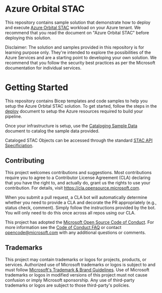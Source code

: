 # Azure Orbital STAC

This repository contains sample solution that demonstrate how to deploy and execute [Azure Orbital STAC](./) workload on your Azure tenant. We recommend that you read the document on "Azure Orbital STAC" before deploying this solution.

Disclaimer: The solution and samples provided in this repository is for learning purpose only. They're intended to explore the possibilities of the Azure Services and are a starting point to developing your own solution. We recommend that you follow the security best practices as per the Microsoft documentation for individual services.

# Getting Started

This repository contains Bicep templates and code samples to help you setup the Azure Orbital STAC solution. To get started, follow the steps in the [deploy](./deploy/README.md) document to setup the Azure resources required to build your pipeline.

Once your infrastructure is setup, use the [Cataloging Sample Data](./docs/cataloging-sample-data.md) document to catalog the sample data provided.

Cataloged STAC Objects can be accessed through the standard [STAC API Specificiation](https://github.com/radiantearth/stac-api-spec). 


## Contributing

This project welcomes contributions and suggestions.  Most contributions require you to agree to a
Contributor License Agreement (CLA) declaring that you have the right to, and actually do, grant us
the rights to use your contribution. For details, visit https://cla.opensource.microsoft.com.

When you submit a pull request, a CLA bot will automatically determine whether you need to provide
a CLA and decorate the PR appropriately (e.g., status check, comment). Simply follow the instructions
provided by the bot. You will only need to do this once across all repos using our CLA.

This project has adopted the [Microsoft Open Source Code of Conduct](https://opensource.microsoft.com/codeofconduct/).
For more information see the [Code of Conduct FAQ](https://opensource.microsoft.com/codeofconduct/faq/) or
contact [opencode@microsoft.com](mailto:opencode@microsoft.com) with any additional questions or comments.

## Trademarks

This project may contain trademarks or logos for projects, products, or services. Authorized use of Microsoft 
trademarks or logos is subject to and must follow 
[Microsoft's Trademark & Brand Guidelines](https://www.microsoft.com/en-us/legal/intellectualproperty/trademarks/usage/general).
Use of Microsoft trademarks or logos in modified versions of this project must not cause confusion or imply Microsoft sponsorship.
Any use of third-party trademarks or logos are subject to those third-party's policies.
